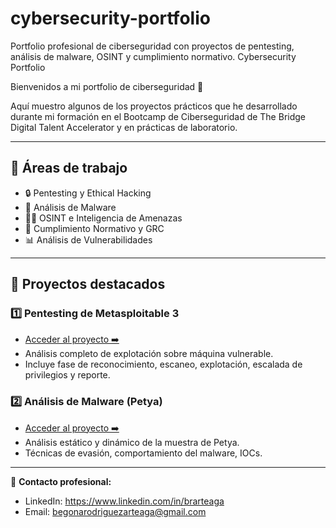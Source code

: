 # cybersecurity-portfolio
Portfolio profesional de ciberseguridad con proyectos de pentesting, análisis de malware, OSINT y cumplimiento normativo.
Cybersecurity Portfolio

Bienvenidos a mi portfolio de ciberseguridad 🔐

Aquí muestro algunos de los proyectos prácticos que he desarrollado durante mi formación en el Bootcamp de Ciberseguridad de The Bridge Digital Talent Accelerator y en prácticas de laboratorio.

---

## 🧰 Áreas de trabajo

- 🔒 Pentesting y Ethical Hacking
- 🔬 Análisis de Malware
- 🕵️‍♂️ OSINT e Inteligencia de Amenazas
- 📑 Cumplimiento Normativo y GRC
- 📊 Análisis de Vulnerabilidades

---

## 📂 Proyectos destacados

### 1️⃣ Pentesting de Metasploitable 3
- [Acceder al proyecto ➡️](./Metasploitable3-Pentest)
- Análisis completo de explotación sobre máquina vulnerable.  
- Incluye fase de reconocimiento, escaneo, explotación, escalada de privilegios y reporte.

### 2️⃣ Análisis de Malware (Petya)
- [Acceder al proyecto ➡️](./Malware-Analysis-Petya)
- Análisis estático y dinámico de la muestra de Petya.  
- Técnicas de evasión, comportamiento del malware, IOCs.

---

💼 **Contacto profesional:**  
- LinkedIn: https://www.linkedin.com/in/brarteaga 
- Email: begonarodriguezarteaga@gmail.com
